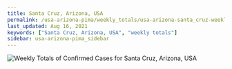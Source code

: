 ```yaml
---
title: Santa Cruz, Arizona, USA
permalink: /usa-arizona-pima/weekly_totals/usa-arizona-santa_cruz-weekly_totals.html
last_updated: Aug 16, 2021
keywords: ["Santa Cruz, Arizona, USA", "weekly totals"]
sidebar: usa-arizona-pima_sidebar
---
```


![Weekly Totals of Confirmed Cases for Santa Cruz, Arizona, USA](/covid_tracker/images/graphs/usa-arizona-santa_cruz-weekly_totals_graph.png)
